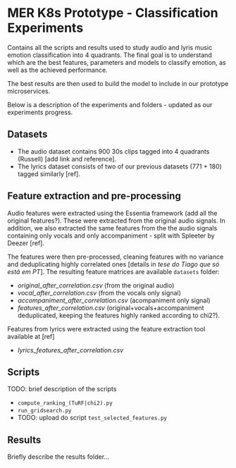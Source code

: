 # MER K8s Prototype - Classification Experiments

Contains all the scripts and results used to study audio and lyris music emotion classification into 4 quadrants. The final goal is to understand which are the best features, parameters and models to classify emotion, as well as the achieved performance.

The best results are then used to build the model to include in our prototype microservices.

Below is a description of the experiments and folders - updated as our experiments progress.

## Datasets
* The audio dataset contains 900 30s clips tagged into 4 quadrants (Russell) [add link and reference].
* The lyrics dataset consists of two of our previous datasets (771 + 180) tagged similarly [ref].

## Feature extraction and pre-processing
Audio features were extracted using the Essentia framework (add all the original features?). These were extracted from the original audio signals. In addition, we also extracted the same features from the the audio signals containing only vocals and only accompaniment - split with Spleeter by Deezer [ref].

The features were then pre-processed, cleaning features with no variance and deduplicating highly correlated ones [details in *tese do Tiago que só está em PT*]. The resulting feature matrices are available `datasets` folder:
* *original_after_correlation.csv* (from the original audio)
* *vocal_after_correlation.csv* (from the vocals only signal)
* *accompaniment_after_correlation.csv* (acompaniment only signal)
* *features_after_correlation.csv* (original+vocals+accompaniment deduplicated, keeping the features highly ranked according to chi2?).

Features from lyrics were extracted using the feature extraction tool available at [ref]
* *lyrics_features_after_correlation.csv*

## Scripts
TODO: brief description of the scripts
* `compute_ranking_(TuRF|chi2).py`
* `run_gridsearch.py`
* TODO: upload do script `test_selected_features.py`

## Results
Briefly describe the results folder...

